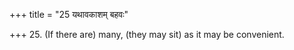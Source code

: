 +++
title = "25 यथावकाशम् बहवः"

+++
25. (If there are) many, (they may sit) as it may be convenient.
